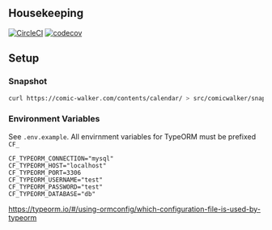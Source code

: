 ## Housekeeping

[![CircleCI](https://circleci.com/gh/comic-fetcher/scrape.svg?style=svg)](https://circleci.com/gh/comic-fetcher/scrape)
[![codecov](https://codecov.io/gh/comic-fetcher/scrape/branch/develop/graph/badge.svg)](https://codecov.io/gh/comic-fetcher/scrape)

## Setup

### Snapshot

```bash
curl https://comic-walker.com/contents/calendar/ > src/comicwalker/snapshot/calendar.html
```

### Environment Variables

See `.env.example`. All envirnment variables for TypeORM must be prefixed `CF_`

```env
CF_TYPEORM_CONNECTION="mysql"
CF_TYPEORM_HOST="localhost"
CF_TYPEORM_PORT=3306
CF_TYPEORM_USERNAME="test"
CF_TYPEORM_PASSWORD="test"
CF_TYPEORM_DATABASE="db"
```

https://typeorm.io/#/using-ormconfig/which-configuration-file-is-used-by-typeorm
